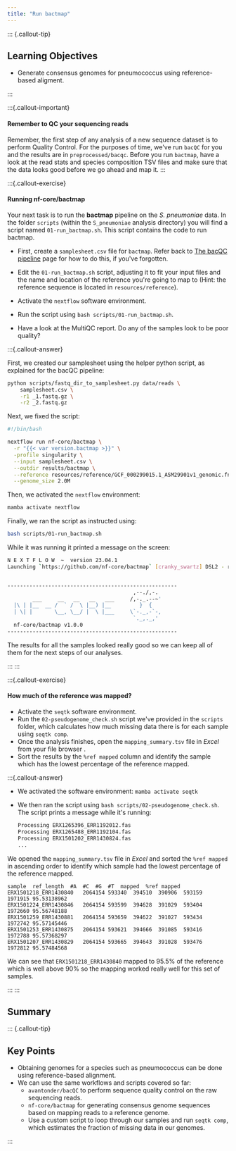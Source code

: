 ```yaml
---
title: "Run bactmap"
---
```


::: {.callout-tip}
## Learning Objectives

- Generate consensus genomes for pneumococcus using reference-based aligment. 

:::

:::{.callout-important}
#### Remember to QC your sequencing reads

Remember, the first step of any analysis of a new sequence dataset is to perform Quality Control. For the purposes of time, we've run `bacQC` for you and the results are in `preprocessed/bacqc`.  Before you run `bactmap`, have a look at the read stats and species composition TSV files and make sure that the data looks good before we go ahead and map it. 
:::


:::{.callout-exercise}

#### Running nf-core/bactmap

Your next task is to run the **bactmap** pipeline on the _S. pneumoniae_ data.  In the folder `scripts` (within the `S_pneumoniae` analysis directory) you will find a script named `01-run_bactmap.sh`. This script contains the code to run bactmap. 

- First, create a `samplesheet.csv` file for `bactmap`. Refer back to [The bacQC pipeline](09-bacqc.md#prepare-a-samplesheet) page for how to do this, if you've forgotten.

- Edit the `01-run_bactmap.sh` script, adjusting it to fit your input files and the name and location of the reference you're going to map to (Hint: the reference sequence is located in `resources/reference`).

- Activate the `nextflow` software environment. 

- Run the script using `bash scripts/01-run_bactmap.sh`.
  
- Have a look at the MultiQC report. Do any of the samples look to be poor quality?

:::{.callout-answer}

First, we created our samplesheet using the helper python script, as explained for the bacQC pipeline: 

```bash
python scripts/fastq_dir_to_samplesheet.py data/reads \
    samplesheet.csv \
    -r1 _1.fastq.gz \
    -r2 _2.fastq.gz
```

Next, we fixed the script:

```bash
#!/bin/bash

nextflow run nf-core/bactmap \
  -r "{{< var version.bactmap >}}" \
  -profile singularity \
  --input samplesheet.csv \
  --outdir results/bactmap \
  --reference resources/reference/GCF_000299015.1_ASM29901v1_genomic.fna \
  --genome_size 2.0M
```

Then, we activated the `nextflow` environment:

```bash
mamba activate nextflow
```

Finally, we ran the script as instructed using:

```bash
bash scripts/01-run_bactmap.sh
```

While it was running it printed a message on the screen: 

```bash
N E X T F L O W  ~  version 23.04.1
Launching `https://github.com/nf-core/bactmap` [cranky_swartz] DSL2 - revision: e83f8c5f0e [master]


------------------------------------------------------
                                        ,--./,-.
        ___     __   __   __   ___     /,-._.--~'
  |\ | |__  __ /  ` /  \ |__) |__         }  {
  | \| |       \__, \__/ |  \ |___     \`-._,-`-,
                                        `._,._,'
  nf-core/bactmap v1.0.0
------------------------------------------------------
```

The results for all the samples looked really good so we can keep all of them for the next steps of our analyses.

:::
:::

:::{.callout-exercise}
#### How much of the reference was mapped?

- Activate the `seqtk` software environment.
- Run the `02-pseudogenome_check.sh` script we've provided in the `scripts` folder, which calculates how much missing data there is for each sample using `seqtk comp`. 
- Once the analysis finishes, open the `mapping_summary.tsv` file in _Excel_ from your file browser <i class="fa-solid fa-folder"></i>.
- Sort the results by the `%ref mapped` column and identify the sample which has the lowest percentage of the reference mapped.

:::{.callout-answer}
- We activated the software environment: `mamba activate seqtk`
- We then ran the script using `bash scripts/02-pseudogenome_check.sh`. The script prints a message while it's running:

    ```bash
    Processing ERX1265396_ERR1192012.fas
    Processing ERX1265488_ERR1192104.fas
    Processing ERX1501202_ERR1430824.fas
    ...
    ```

We opened the `mapping_summary.tsv` file in _Excel_ and sorted the `%ref mapped` in ascending order to identify which sample had the lowest percentage of the reference mapped. 

```
sample	ref_length	#A	#C	#G	#T	mapped	%ref mapped
ERX1501218_ERR1430840	2064154	593340	394510	390906	593159	1971915	95.53138962
ERX1501224_ERR1430846	2064154	593599	394628	391029	593404	1972660	95.56748188
ERX1501259_ERR1430881	2064154	593659	394622	391027	593434	1972742	95.57145446
ERX1501253_ERR1430875	2064154	593621	394666	391085	593416	1972788	95.57368297
ERX1501207_ERR1430829	2064154	593665	394643	391028	593476	1972812	95.57484568
```

We can see that `ERX1501218_ERR1430840` mapped to 95.5% of the reference which is well above 90% so the mapping worked really well for this set of samples.

:::
:::

## Summary

::: {.callout-tip}
## Key Points

- Obtaining genomes for a species such as pneumococcus can be done using reference-based alignment. 
- We can use the same workflows and scripts covered so far: 
  - `avantonder/bacQC` to perform sequence quality control on the raw sequencing reads. 
  - `nf-core/bactmap` for generating consensus genome sequences based on mapping reads to a reference genome. 
  - Use a custom script to loop through our samples and run `seqtk comp`, which estimates the fraction of missing data in our genomes.

:::